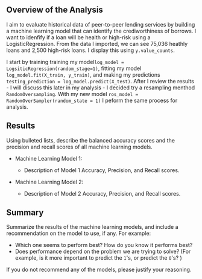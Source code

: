 ## Overview of the Analysis

I aim to evaluate historical data of peer-to-peer lending services by building a machine learning model that can identify the crediworthiness
of borrows. I want to idenfify if a loan will be health or high-risk using a LogisticRegression. From the data I imported, we can see 75,036 
heathly loans and 2,500 high-risk loans. I display this using `y.value_counts`. 

I start by training training my model`log_model = LogsiticRegression(random_stage=1)`, fitting my model `log_model.fit(X_train, y_train)`,
and making my predictions `testing_prediction = log_model.predict(X_test)`.  After I review the results - I will discuss this later in my 
analysis - I decided try a resampling menthod `RandomOversampling`. With my new model `ros_model = RandomOverSampler(random_state = 1)` I peform the same process for analysis. 

## Results

Using bulleted lists, describe the balanced accuracy scores and the precision and recall scores of all machine learning models.

* Machine Learning Model 1:
  * Description of Model 1 Accuracy, Precision, and Recall scores.



* Machine Learning Model 2:
  * Description of Model 2 Accuracy, Precision, and Recall scores.

## Summary

Summarize the results of the machine learning models, and include a recommendation on the model to use, if any. For example:
* Which one seems to perform best? How do you know it performs best?
* Does performance depend on the problem we are trying to solve? (For example, is it more important to predict the `1`'s, or predict the `0`'s? )

If you do not recommend any of the models, please justify your reasoning.

